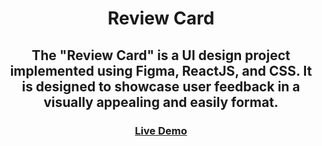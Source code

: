 <h1 align='center'> Review Card </h1>

<h2 align='center'> The "Review Card" is a UI design project implemented using Figma, ReactJS, and CSS. It is designed to showcase user feedback in a visually appealing and easily format.</h2>

<h3 align='center'><a href='https://review-card-mms.vercel.app/'>Live Demo</a></h3>
